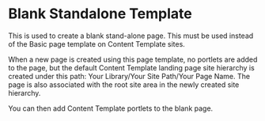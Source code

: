 # Blank Standalone Template

This is used to create a blank stand-alone page. This must be used instead of the Basic page template on Content Template sites.

When a new page is created using this page template, no portlets are added to the page, but the default Content Template landing page site hierarchy is created under this path: Your Library/Your Site Path/Your Page Name. The page is also associated with the root site area in the newly created site hierarchy.

You can then add Content Template portlets to the blank page.


